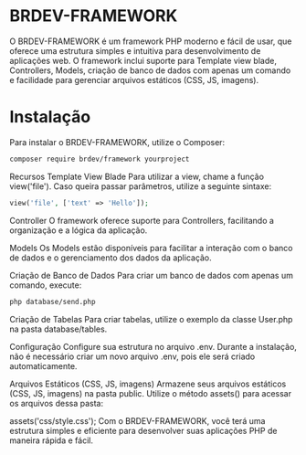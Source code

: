 # BRDEV-FRAMEWORK

O BRDEV-FRAMEWORK é um framework PHP moderno e fácil de usar, que oferece uma estrutura simples e intuitiva para desenvolvimento de aplicações web. O framework inclui suporte para Template view blade, Controllers, Models, criação de banco de dados com apenas um comando e facilidade para gerenciar arquivos estáticos (CSS, JS, imagens).

# Instalação
Para instalar o BRDEV-FRAMEWORK, utilize o Composer:

```bash
composer require brdev/framework yourproject
```

Recursos
Template View Blade
Para utilizar a view, chame a função view('file'). Caso queira passar parâmetros, utilize a seguinte sintaxe:

```php
view('file', ['text' => 'Hello']);
```
Controller
O framework oferece suporte para Controllers, facilitando a organização e a lógica da aplicação.

Models
Os Models estão disponíveis para facilitar a interação com o banco de dados e o gerenciamento dos dados da aplicação.

Criação de Banco de Dados
Para criar um banco de dados com apenas um comando, execute:

```bash
php database/send.php
```
Criação de Tabelas
Para criar tabelas, utilize o exemplo da classe User.php na pasta database/tables.

Configuração
Configure sua estrutura no arquivo .env. Durante a instalação, não é necessário criar um novo arquivo .env, pois ele será criado automaticamente.

Arquivos Estáticos (CSS, JS, imagens)
Armazene seus arquivos estáticos (CSS, JS, imagens) na pasta public. Utilize o método assets() para acessar os arquivos dessa pasta:


assets('css/style.css');
Com o BRDEV-FRAMEWORK, você terá uma estrutura simples e eficiente para desenvolver suas aplicações PHP de maneira rápida e fácil.